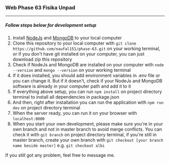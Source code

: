 ### Web Phase 63 Fisika Unpad

___

##### Follow steps below for development setup

1. Install [NodeJs](https://nodejs.org/en/ "Download NodeJs") and [MongoDB](https://www.mongodb.com/try/download/community "Download MongoDB") to your local computer
2. Clone this repository to your local computer with `git clone https://github.com/naufal151/phase-63.git` on your working terminal, or if you don't have git installed on your computer, you can just download zip this repository
3. Check if NodeJs and MongoDB are installed on your computer with `node --version` and `mongo --version` on your working terminal
4. If it does installed, you should add environment variables in .env file or you can change it. But if it doesn't, check if your NodeJs and MongoDB software is already in your computer path and add it to it
5. If everything above setup, you can run `npm install` on project directory terminal to install all dependencies in package.json
6. And then, right after installation you can run the application with `npm run dev` on project directory terminal
7. When the server ready, you can run it on your browser with `localhost:8000`
8. When you start your own development, please make sure you're in your own branch and not in master branch to avoid merge conflicts. You can check it with `git branch` on project directory terminal, if you're still in master branch, create your own branch with `git checkout [your branch name beside master]` e.g. `git checkout albi`

If you still got any problem, feel free to message me.